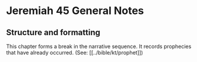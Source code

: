 # Jeremiah 45 General Notes
## Structure and formatting

This chapter forms a break in the narrative sequence. It records prophecies that have already occurred. (See: [[../bible/kt/prophet]])
